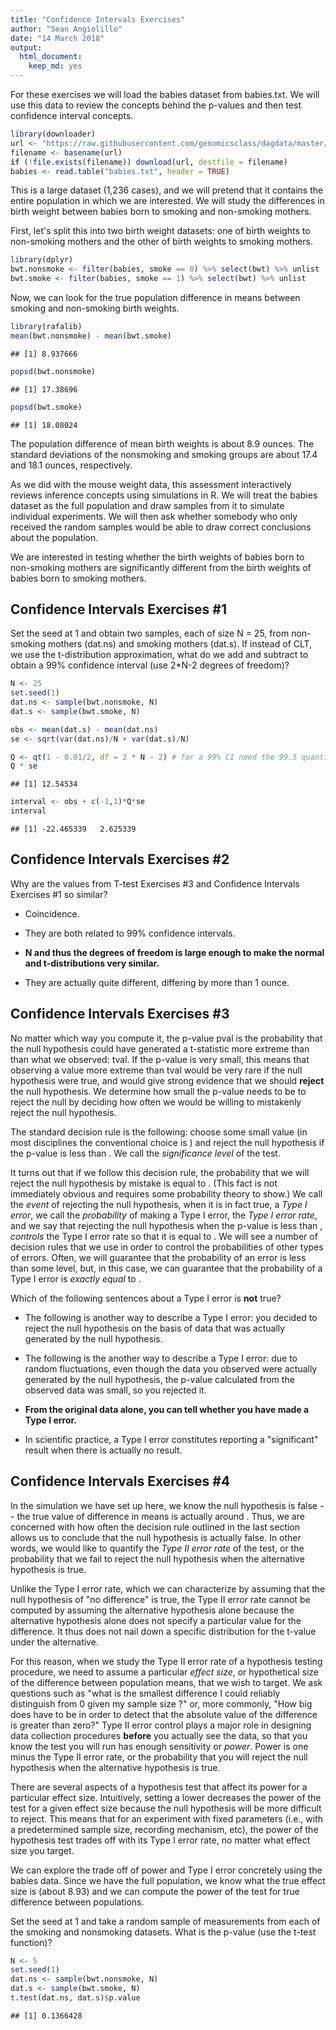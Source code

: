 ```yaml
---
title: "Confidence Intervals Exercises"
author: "Sean Angiolillo"
date: "14 March 2018"
output: 
  html_document: 
    keep_md: yes
---
```




For these exercises we will load the babies dataset from babies.txt. We will use this data to review the concepts behind the p-values and then test confidence interval concepts.


```r
library(downloader)
url <- "https://raw.githubusercontent.com/genomicsclass/dagdata/master/inst/extdata/babies.txt"
filename <- basename(url)
if (!file.exists(filename)) download(url, destfile = filename)
babies <- read.table("babies.txt", header = TRUE)
```

This is a large dataset (1,236 cases), and we will pretend that it contains the entire population in which we are interested. We will study the differences in birth weight between babies born to smoking and non-smoking mothers.

First, let's split this into two birth weight datasets: one of birth weights to non-smoking mothers and the other of birth weights to smoking mothers.


```r
library(dplyr)
bwt.nonsmoke <- filter(babies, smoke == 0) %>% select(bwt) %>% unlist 
bwt.smoke <- filter(babies, smoke == 1) %>% select(bwt) %>% unlist
```

Now, we can look for the true population difference in means between smoking and non-smoking birth weights.


```r
library(rafalib)
mean(bwt.nonsmoke) - mean(bwt.smoke)
```

```
## [1] 8.937666
```

```r
popsd(bwt.nonsmoke)
```

```
## [1] 17.38696
```

```r
popsd(bwt.smoke)
```

```
## [1] 18.08024
```

The population difference of mean birth weights is about 8.9 ounces. The standard deviations of the nonsmoking and smoking groups are about 17.4 and 18.1 ounces, respectively.

As we did with the mouse weight data, this assessment interactively reviews inference concepts using simulations in R. We will treat the babies dataset as the full population and draw samples from it to simulate individual experiments. We will then ask whether somebody who only received the random samples would be able to draw correct conclusions about the population.

We are interested in testing whether the birth weights of babies born to non-smoking mothers are significantly different from the birth weights of babies born to smoking mothers.

## Confidence Intervals Exercises #1

Set the seed at 1 and obtain two samples, each of size N = 25, from non-smoking mothers (dat.ns) and smoking mothers (dat.s). If instead of CLT, we use the t-distribution approximation, what do we add and subtract to obtain a 99% confidence interval (use 2*N-2 degrees of freedom)?


```r
N <- 25
set.seed(1)
dat.ns <- sample(bwt.nonsmoke, N)
dat.s <- sample(bwt.smoke, N)

obs <- mean(dat.s) - mean(dat.ns)
se <- sqrt(var(dat.ns)/N + var(dat.s)/N)

Q <- qt(1 - 0.01/2, df = 2 * N - 2) # for a 99% CI need the 99.5 quantile
Q * se
```

```
## [1] 12.54534
```

```r
interval <- obs + c(-1,1)*Q*se
interval
```

```
## [1] -22.465339   2.625339
```

## Confidence Intervals Exercises #2

Why are the values from T-test Exercises #3 and Confidence Intervals Exercises #1 so similar?

* Coincidence.

* They are both related to 99% confidence intervals.

* **N and thus the degrees of freedom is large enough to make the normal and t-distributions very similar.**

* They are actually quite different, differing by more than 1 ounce.

## Confidence Intervals Exercises #3

No matter which way you compute it, the p-value pval is the probability that the null hypothesis could have generated a t-statistic more extreme than than what we observed: tval. If the p-value is very small, this means that observing a value more extreme than tval would be very rare if the null hypothesis were true, and would give strong evidence that we should **reject** the null hypothesis. We determine how small the p-value needs to be to reject the null by deciding how often we would be willing to mistakenly reject the null hypothesis.

The standard decision rule is the following: choose some small value  (in most disciplines the conventional choice is ) and reject the null hypothesis if the p-value is less than . We call  the _significance level_ of the test.

It turns out that if we follow this decision rule, the probability that we will reject the null hypothesis by mistake is equal to . (This fact is not immediately obvious and requires some probability theory to show.) We call the _event_ of rejecting the null hypothesis, when it is in fact true, a _Type I error_, we call the _probability_ of making a Type I error, the _Type I error rate_, and we say that rejecting the null hypothesis when the p-value is less than , _controls_ the Type I error rate so that it is equal to . We will see a number of decision rules that we use in order to control the probabilities of other types of errors. Often, we will guarantee that the probability of an error is less than some level, but, in this case, we can guarantee that the probability of a Type I error is _exactly equal_ to .

Which of the following sentences about a Type I error is **not** true?

* The following is another way to describe a Type I error: you decided to reject the null hypothesis on the basis of data that was actually generated by the null hypothesis.

* The following is the another way to describe a Type I error: due to random fluctuations, even though the data you observed were actually generated by the null hypothesis, the p-value calculated from the observed data was small, so you rejected it.

* **From the original data alone, you can tell whether you have made a Type I error.**

* In scientific practice, a Type I error constitutes reporting a "significant" result when there is actually no result.

## Confidence Intervals Exercises #4

In the simulation we have set up here, we know the null hypothesis is false -- the true value of difference in means is actually around . Thus, we are concerned with how often the decision rule outlined in the last section allows us to conclude that the null hypothesis is actually false. In other words, we would like to quantify the _Type II error rate_ of the test, or the probability that we fail to reject the null hypothesis when the alternative hypothesis is true.

Unlike the Type I error rate, which we can characterize by assuming that the null hypothesis of "no difference" is true, the Type II error rate cannot be computed by assuming the alternative hypothesis alone because the alternative hypothesis alone does not specify a particular value for the difference. It thus does not nail down a specific distribution for the t-value under the alternative.

For this reason, when we study the Type II error rate of a hypothesis testing procedure, we need to assume a particular _effect size_, or hypothetical size of the difference between population means, that we wish to target. We ask questions such as "what is the smallest difference I could reliably distinguish from 0 given my sample size ?" or, more commonly, "How big does  have to be in order to detect that the absolute value of the difference is greater than zero?" Type II error control plays a major role in designing data collection procedures **before** you actually see the data, so that you know the test you will run has enough sensitivity or _power_. Power is one minus the Type II error rate, or the probability that you will reject the null hypothesis when the alternative hypothesis is true.

There are several aspects of a hypothesis test that affect its power for a particular effect size. Intuitively, setting a lower  decreases the power of the test for a given effect size because the null hypothesis will be more difficult to reject. This means that for an experiment with fixed parameters (i.e., with a predetermined sample size, recording mechanism, etc), the power of the hypothesis test trades off with its Type I error rate, no matter what effect size you target.

We can explore the trade off of power and Type I error concretely using the babies data. Since we have the full population, we know what the true effect size is (about 8.93) and we can compute the power of the test for true difference between populations.

Set the seed at 1 and take a random sample of  measurements from each of the smoking and nonsmoking datasets. What is the p-value (use the t-test function)?


```r
N <- 5
set.seed(1)
dat.ns <- sample(bwt.nonsmoke, N)
dat.s <- sample(bwt.smoke, N)
t.test(dat.ns, dat.s)$p.value
```

```
## [1] 0.1366428
```

